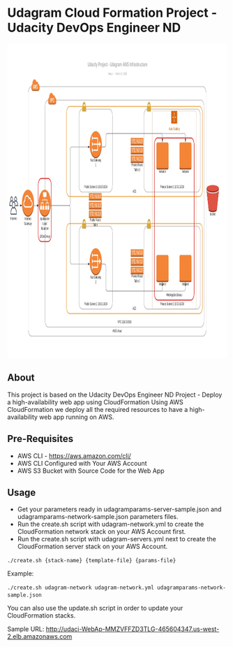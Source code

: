 # Udagram Cloud Formation Project - Udacity DevOps Engineer ND

<p align="center">
  <a href="https://github.com/derrynEdwards/udacitycloudformationproject">
    <img src="Udacity Project - Udagram AWS Infrastructure.jpeg" alt="Diagram" width=1280 height=720>
  </a>
</p>

## About
This project is based on the Udacity DevOps Engineer ND Project - Deploy a high-availability web app using CloudFormation
Using AWS CloudFormation we deploy all the required resources to have a high-availability web app running on AWS.

## Pre-Requisites
- AWS CLI - https://aws.amazon.com/cli/
- AWS CLI Configured with Your AWS Account
- AWS S3 Bucket with Source Code for the Web App
  
## Usage
- Get your parameters ready in udagramparams-server-sample.json and udagramparams-network-sample.json parameters files.
- Run the create.sh script with udagram-network.yml to create the CloudFormation network stack on your AWS Account first.
- Run the create.sh script with udagram-servers.yml next to create the CloudFormation server stack on your AWS Account.

```./create.sh {stack-name} {template-file} {params-file}```

Example:

```./create.sh udagram-network udagram-network.yml udagramparams-network-sample.json```

You can also use the update.sh script in order to update your CloudFormation stacks.

Sample URL: http://udaci-WebAp-MMZVFFZD3TLG-465604347.us-west-2.elb.amazonaws.com
